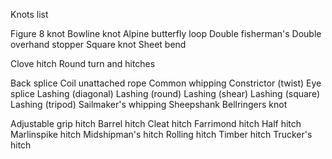 Knots list

Figure 8 knot
Bowline knot
Alpine butterfly loop
Double fisherman's
Double overhand stopper
Square knot
Sheet bend

Clove hitch
Round turn and hitches

Back splice
Coil unattached rope
Common whipping
Constrictor (twist)
Eye splice
Lashing (diagonal)
Lashing (round)
Lashing (shear)
Lashing (square)
Lashing (tripod)
Sailmaker's whipping
Sheepshank
Bellringers knot

Adjustable grip hitch
Barrel hitch
Cleat hitch
Farrimond hitch
Half hitch
Marlinspike hitch
Midshipman's hitch
Rolling hitch
Timber hitch
Trucker's hitch

